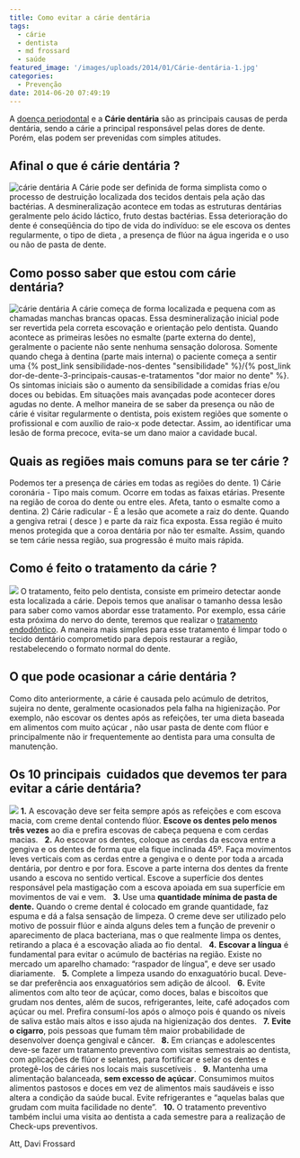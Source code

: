 ```yaml
---
title: Como evitar a cárie dentária
tags:
  - cárie
  - dentista
  - md frossard
  - saúde
featured_image: '/images/uploads/2014/01/Cárie-dentária-1.jpg'
categories:
  - Prevenção
date: 2014-06-20 07:49:19
---
```


A [doença periodontal](/tratamentos/periodontia/ "Periodontia") e a **Cárie dentária** são as principais causas de perda dentária, sendo a cárie a principal responsável pelas dores de dente. Porém, elas podem ser prevenidas com simples atitudes.

**Afinal o que é cárie dentária ?**
-----------------------------------

![cárie dentária](/images/uploads/2014/01/cárie-dentária-300x240.jpg) A Cárie pode ser definida de forma simplista como o processo de destruição localizada dos tecidos dentais pela ação das bactérias. A desmineralização acontece em todas as estruturas dentárias geralmente pelo ácido láctico, fruto destas bactérias. Essa deterioração do dente é conseqüência do tipo de vida do indivíduo: se ele escova os dentes regularmente, o tipo de dieta , a presença de flúor na água ingerida e o uso ou não de pasta de dente.

**Como posso saber que estou com cárie dentária?**
--------------------------------------------------

![cárie dentária](/images/uploads/2017/08/como-clarear-os-dentes-bicarbonato.jpg) [](/images/uploads/2014/06/como-saber-se-eu-estou-com-cárie-dentária.jpg) A cárie começa de forma localizada e pequena com as chamadas manchas brancas opacas. Essa desmineralização inicial pode ser revertida pela correta escovação e orientação pelo dentista. Quando acontece as primeiras lesões no esmalte (parte externa do dente), geralmente o paciente não sente nenhuma sensação dolorosa. Somente quando chega à dentina (parte mais interna) o paciente começa a sentir uma {% post_link sensibilidade-nos-dentes "sensibilidade" %}/{% post_link dor-de-dente-3-principais-causas-e-tratamentos "dor maior no dente" %}. Os sintomas iniciais são o aumento da sensibilidade a comidas frias e/ou doces ou bebidas. Em situações mais avançadas pode acontecer dores agudas no dente. A melhor maneira de se saber da presença ou não de cárie é visitar regularmente o dentista, pois existem regiões que somente o profissional e com auxílio de raio-x pode detectar. Assim, ao identificar uma lesão de forma precoce, evita-se um dano maior a cavidade bucal.

**Quais as regiões mais comuns para se ter cárie ?**
----------------------------------------------------

Podemos ter a presença de cáries em todas as regiões do dente. 1) Cárie coronária - Tipo mais comum. Ocorre em todas as faixas etárias. Presente na região de coroa do dente ou entre eles. Afeta, tanto o esmalte como a dentina. 2) Cárie radicular - É a lesão que acomete a raiz do dente. Quando a gengiva retrai ( desce ) e parte da raiz fica exposta. Essa região é muito menos protegida que a coroa dentária por não ter esmalte. Assim, quando se tem cárie nessa região, sua progressão é muito mais rápida.

**Como é feito o tratamento da cárie ?**
----------------------------------------

![](/images/uploads/2016/08/como-saber-se-estou-com-cárie.jpg) O tratamento, feito pelo dentista, consiste em primeiro detectar aonde esta localizada a cárie. Depois temos que analisar o tamanho dessa lesão para saber como vamos abordar esse tratamento. Por exemplo, essa cárie esta próxima do nervo do dente, teremos que realizar o [tratamento endodôntico](/tratamentos/endodontia/ "Endodontia"). A maneira mais simples para esse tratamento é limpar todo o tecido dentário comprometido para depois restaurar a região, restabelecendo o formato normal do dente.

**O que pode ocasionar a cárie dentária ?**
-------------------------------------------

Como dito anteriormente, a cárie é causada pelo acúmulo de detritos, sujeira no dente, geralmente ocasionados pela falha na higienização. Por exemplo, não escovar os dentes após as refeições, ter uma dieta baseada em alimentos com muito açúcar , não usar pasta de dente com flúor e principalmente não ir frequentemente ao dentista para uma consulta de manutenção.

**Os 10 principais  cuidados que devemos ter para evitar a cárie dentária?**
----------------------------------------------------------------------------

![](/images/uploads/2014/06/cárie-dentária.jpg) **1.** A escovação deve ser feita sempre após as refeições e com escova macia, com creme dental contendo flúor. **Escove os dentes pelo menos três vezes** ao dia e prefira escovas de cabeça pequena e com cerdas macias.   **2.** Ao escovar os dentes, coloque as cerdas da escova entre a gengiva e os dentes de forma que ela fique inclinada 45º. Faça movimentos leves verticais com as cerdas entre a gengiva e o dente por toda a arcada dentária, por dentro e por fora. Escove a parte interna dos dentes da frente usando a escova no sentido vertical. Escove a superfície dos dentes responsável pela mastigação com a escova apoiada em sua superfície em movimentos de vai e vem.   **3.** Use uma **quantidade mínima de pasta de dente.** Quando o creme dental é colocado em grande quantidade, faz espuma e dá a falsa sensação de limpeza. O creme deve ser utilizado pelo motivo de possuir flúor e ainda alguns deles tem a função de prevenir o aparecimento de placa bacteriana, mas o que realmente limpa os dentes, retirando a placa é a escovação aliada ao fio dental.   **4.** **Escovar a língua** é fundamental para evitar o acúmulo de bactérias na região. Existe no mercado um aparelho chamado: “raspador de língua”, e deve ser usado diariamente.   **5.** Complete a limpeza usando do enxaguatório bucal. Deve-se dar preferência aos enxaguatórios sem adição de álcool.   **6.** Evite alimentos com alto teor de açúcar, como doces, balas e biscoitos que grudam nos dentes, além de sucos, refrigerantes, leite, café adoçados com açúcar ou mel. Prefira consumí-los após o almoço pois é quando os níveis de saliva estão mais altos e isso ajuda na higienização dos dentes.   **7.** **Evite o cigarro**, pois pessoas que fumam têm maior probabilidade de desenvolver doença gengival e câncer.   **8.** Em crianças e adolescentes deve-se fazer um tratamento preventivo com visitas semestrais ao dentista, com aplicações de flúor e selantes, para fortificar e selar os dentes e protegê-los de cáries nos locais mais suscetíveis .   **9.** Mantenha uma alimentação balanceada, **sem excesso de açúcar**. Consumimos muitos alimentos pastosos e doces em vez de alimentos mais saudáveis e isso altera a condição da saúde bucal. Evite refrigerantes e “aquelas balas que grudam com muita facilidade no dente”.   **10.** O tratamento preventivo também inclui uma visita ao dentista a cada semestre para a realização de Check-ups preventivos.

Att, Davi Frossard